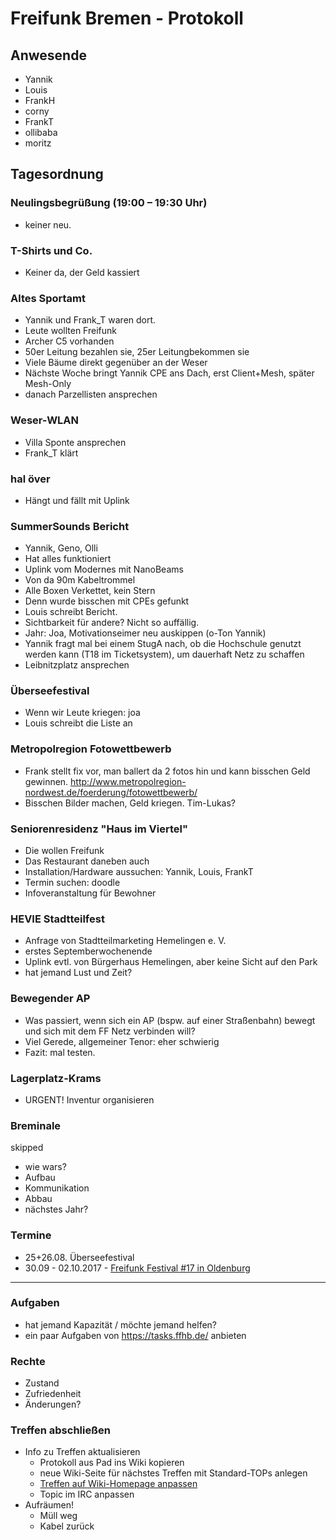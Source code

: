 # Freifunk Bremen - Protokoll

## Anwesende
- Yannik
- Louis
- FrankH
- corny
- FrankT
- ollibaba
- moritz 

## Tagesordnung
### Neulingsbegrüßung (19:00 – 19:30 Uhr)
- keiner neu.

### T-Shirts und Co.
- Keiner da, der Geld kassiert

### Altes Sportamt
- Yannik und Frank_T waren dort.
- Leute wollten Freifunk
- Archer C5 vorhanden
- 50er Leitung bezahlen sie, 25er Leitungbekommen sie
- Viele Bäume direkt gegenüber an der Weser
- Nächste Woche bringt Yannik CPE ans Dach, erst Client+Mesh, später Mesh-Only
- danach Parzellisten ansprechen

### Weser-WLAN
- Villa Sponte ansprechen
- Frank_T klärt

### hal över
- Hängt und fällt mit Uplink

### SummerSounds Bericht
- Yannik, Geno, Olli
- Hat alles funktioniert
- Uplink vom Modernes mit NanoBeams
- Von da 90m Kabeltrommel
- Alle Boxen Verkettet, kein Stern
- Denn wurde bisschen mit CPEs gefunkt
- Louis schreibt Bericht.
- Sichtbarkeit für andere? Nicht so auffällig.
- Jahr: Joa, Motivationseimer neu auskippen (o-Ton Yannik)
- Yannik fragt mal bei einem StugA nach, ob die Hochschule genutzt werden kann (T18 im Ticketsystem), um dauerhaft Netz zu schaffen
- Leibnitzplatz ansprechen

### Überseefestival
- Wenn wir Leute kriegen: joa
- Louis schreibt die Liste an

### Metropolregion Fotowettbewerb
- Frank stellt fix vor, man ballert da 2 fotos hin und kann bisschen Geld gewinnen.
http://www.metropolregion-nordwest.de/foerderung/fotowettbewerb/
- Bisschen Bilder machen, Geld kriegen. Tim-Lukas?

### Seniorenresidenz "Haus im Viertel"
- Die wollen Freifunk
- Das Restaurant daneben auch
- Installation/Hardware aussuchen: Yannik, Louis, FrankT
- Termin suchen: doodle
- Infoveranstaltung für Bewohner

### HEVIE Stadtteilfest

- Anfrage von Stadtteilmarketing Hemelingen e. V.
- erstes Septemberwochenende
- Uplink evtl. von Bürgerhaus Hemelingen, aber keine Sicht auf den Park
- hat jemand Lust und Zeit?

### Bewegender AP
- Was passiert, wenn sich ein AP (bspw. auf einer Straßenbahn) bewegt und sich mit dem FF Netz verbinden will?
- Viel Gerede, allgemeiner Tenor: eher schwierig
- Fazit: mal testen.

### Lagerplatz-Krams
- URGENT! Inventur organisieren

### Breminale
skipped
- wie wars?
- Aufbau
- Kommunikation
- Abbau
- nächstes Jahr?


### Termine
- 25+26.08. Überseefestival
- 30.09 - 02.10.2017 - [Freifunk Festival #17 in Oldenburg](https://ffnw.de/freifunk-festival-17-30-9-02-10-in-oldenburg/#more-2833)

---

### Aufgaben
- hat jemand Kapazität / möchte jemand helfen?
- ein paar Aufgaben von https://tasks.ffhb.de/ anbieten

### Rechte
- Zustand
- Zufriedenheit
- Änderungen?

### Treffen abschließen
- Info zu Treffen aktualisieren
  - Protokoll aus Pad ins Wiki kopieren
  - neue Wiki-Seite für nächstes Treffen mit Standard-TOPs anlegen
  - [Treffen auf Wiki-Homepage anpassen](Home)
  - Topic im IRC anpassen
- Aufräumen!
  - Müll weg
  - Kabel zurück